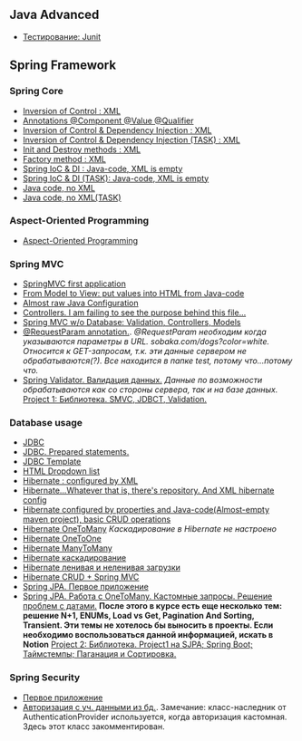 ## Java Advanced
+ [Тестирование: Junit](https://github.com/KorolElizavetaR/SpringCourse/tree/master/junit)
## Spring Framework
### Spring Core
+ [Inversion of Control : XML](https://github.com/KorolElizavetaR/SpringCourse/tree/master/SpringIoC)
+ [Annotations @Component @Value @Qualifier](https://github.com/KorolElizavetaR/SpringCourse/tree/master/annotations)
+ [Inversion of Control & Dependency Injection : XML](https://github.com/KorolElizavetaR/SpringCourse/tree/master/SpringIoCDI.Lesson5)
+ [Inversion of Control & Dependency Injection (TASK) : XML](https://github.com/KorolElizavetaR/SpringCourse/tree/master/IoCDI_DZ)
+ [Init and Destroy methods : XML](https://github.com/KorolElizavetaR/SpringCourse/tree/master/InitDestroy)
+ [Factory method : XML](https://github.com/KorolElizavetaR/SpringCourse/tree/master/factory)
+ [Spring IoC & DI : Java-code, XML is empty](https://github.com/KorolElizavetaR/SpringCourse/tree/master/AnnotationsButConfigFileIsEmpty)
+ [Spring IoC & DI (TASK): Java-code, XML is empty](https://github.com/KorolElizavetaR/SpringCourse/tree/master/Lesson11DZ)
+ [Java code, no XML](https://github.com/KorolElizavetaR/SpringCourse/tree/master/JavaAnnotationsOnly)
+ [Java code, no XML(TASK)](https://github.com/KorolElizavetaR/SpringCourse/tree/master/Lesson13HT)
### Aspect-Oriented Programming
+ [Aspect-Oriented Programming](https://github.com/KorolElizavetaR/SpringCourse/tree/master/AOP)
### Spring MVC
+ [SpringMVC first application](https://github.com/KorolElizavetaR/SpringCourse/tree/master/SMVCFirstApp)
+ [From Model to View: put values into HTML from Java-code](https://github.com/KorolElizavetaR/SpringCourse/tree/master/FromMtoV)
+ [Almost raw Java Configuration](https://github.com/KorolElizavetaR/SpringCourse/tree/master/javaCodeConfiguration)
+ [Controllers. I am failing to see the purpose behind this file...](https://github.com/KorolElizavetaR/SpringCourse/tree/master/controllers)
+ [Spring MVC w/o Database: Validation, Controllers, Models](https://github.com/KorolElizavetaR/SpringCourse/tree/master/RESTnDAOwoDB/src/main/java/koroler/spring/RESTnDAOwoDB)
+ [@RequestParam annotation.](https://github.com/KorolElizavetaR/SpringCourse/tree/master/RequestParamSMVC). *@RequestParam необходим когда указываются параметры в URL. sobaka.com/dogs?color=white. Относится к GET-запросам, т.к. эти данные сервером не обрабатываются(?). Все находится в папке test, потому что...потому что.*
+ [Spring Validator. Валидация данных.](https://github.com/KorolElizavetaR/SpringCourse/tree/master/SpringValidator) *Данные по возможности обрабатываются как со стороны сервера, так и на базе данных.*
[Project 1: Библиотека. SMVC, JDBCT, Validation.](https://github.com/KorolElizavetaR/SpringCourse/tree/master/project1_library)
### Database usage
+ [JDBC](https://github.com/KorolElizavetaR/SpringCourse/tree/master/MVCnDB)
+ [JDBC. Prepared statements.](https://github.com/KorolElizavetaR/SpringCourse/tree/master/PreparedStatementSQL)
+ [JDBC Template](https://github.com/KorolElizavetaR/SpringCourse/tree/master/JDBCTemplate)
+ [HTML Dropdown list](https://github.com/KorolElizavetaR/SpringCourse/tree/master/DropdownList)
+ [Hibernate : configured by XML](https://github.com/KorolElizavetaR/SpringCourse/tree/master/Hibernate)
+ [Hibernate...Whatever that is, there's repository. And XML hibernate config](https://github.com/KorolElizavetaR/SpringCourse/tree/master/HibernateBootstraped)
+ [Hibernate configured by properties and Java-code(Almost-empty maven project), basic CRUD operations](https://github.com/KorolElizavetaR/SpringCourse/tree/master/hibernateagain)
+ [Hibernate OneToMany](https://github.com/KorolElizavetaR/SpringCourse/tree/master/onetomany) *Каскадирование в Hibernate не настроено*
+ [Hibernate OneToOne](https://github.com/KorolElizavetaR/SpringCourse/tree/master/OneToOne)
+ [Hibernate ManyToMany](https://github.com/KorolElizavetaR/SpringCourse/tree/master/ManyToMany)
+ [Hibernate каскадирование](https://github.com/KorolElizavetaR/SpringCourse/tree/master/HibernateCascade)
+ [Hibernate ленивая и неленивая загрузки](https://github.com/KorolElizavetaR/SpringCourse/tree/master/LazyAndEagerLoading)
+ [Hibernate CRUD + Spring MVC](https://github.com/KorolElizavetaR/SpringCourse/tree/master/HibernateSpring)
+ [Spring JPA. Первое приложение](https://github.com/KorolElizavetaR/StudyRepository/tree/master/SpringJPA)
+ [Spring JPA. Работа с OneToMany. Кастомные запросы. Решение проблем с датами.](https://github.com/KorolElizavetaR/StudyRepository/tree/master/SpringJPACustomQueries)
**После этого в курсе есть еще несколько тем: решение N+1, ENUMs, Load vs Get, Pagination And Sorting, Transient. Эти темы не хотелось бы выносить в проекты. Если необходимо воспользоваться данной информацией, искать в Notion**
[Project 2: Библиотека. Project1 на SJPA; Spring Boot; Таймстемпы; Паганация и Сортировка.](https://github.com/KorolElizavetaR/StudyRepository/tree/master/Project2%20on%20SpringBoot)
### Spring Security
+ [Первое приложение](https://github.com/KorolElizavetaR/StudyRepository/tree/master/SpringSecurityFirstApp)
+ [Авторизация с уч. данными из бд.](https://github.com/KorolElizavetaR/StudyRepository/tree/master/AuthenticationWithDB). Замечание: класс-наследник от AuthenticationProvider используется, когда авторизация кастомная. Здесь этот класс закомментирован.
